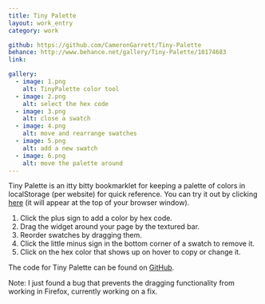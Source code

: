 ```yaml
---
title: Tiny Palette
layout: work_entry
category: work

github: https://github.com/CameronGarrett/Tiny-Palette
behance: http://www.behance.net/gallery/Tiny-Palette/10174683
link:

gallery:
  - image: 1.png
    alt: TinyPalette color tool
  - image: 2.png
    alt: select the hex code
  - image: 3.png
    alt: close a swatch
  - image: 4.png
    alt: move and rearrange swatches
  - image: 5.png
    alt: add a new swatch
  - image: 6.png
    alt: move the palette around
---
```

Tiny Palette is an itty bitty bookmarklet for keeping a palette of colors in localStorage (per website) for quick reference. You can try it out by clicking <a href="javascript:(function()%7Bdocument.body.appendChild(document.createElement(%27script%27)).src%3D%27http://rawgithub.com/CameronGarrett/Tiny-Palette/master/tiny-palette.js%27%3B%7D)()%3B">here</a> (it will appear at the top of your browser window).

1. Click the plus sign to add a color by hex code.
2. Drag the widget around your page by the textured bar.
3. Reorder swatches by dragging them.
4. Click the little minus sign in the bottom corner of a swatch to remove it.
5. Click on the hex color that shows up on hover to copy or change it.

The code for Tiny Palette can be found on [GitHub](https://github.com/CameronGarrett/Tiny-Palette).

Note: I just found a bug that prevents the dragging functionality from working in Firefox, currently working on a fix.
